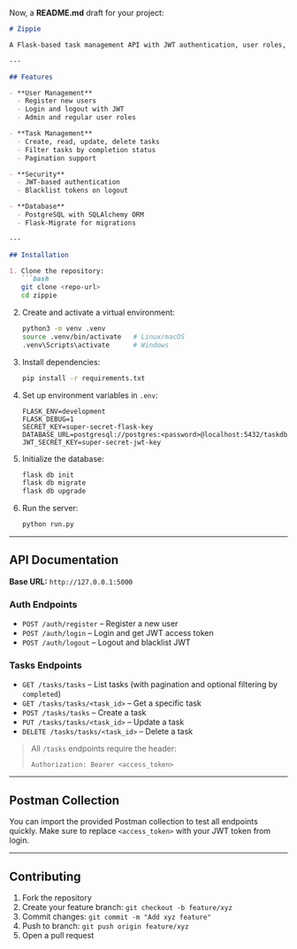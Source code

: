 Now, a **README.md** draft for your project:

````markdown
# Zippie

A Flask-based task management API with JWT authentication, user roles, and task CRUD functionality. Designed for learning, testing, or as a starter backend for task-oriented applications.

---

## Features

- **User Management**
  - Register new users
  - Login and logout with JWT
  - Admin and regular user roles

- **Task Management**
  - Create, read, update, delete tasks
  - Filter tasks by completion status
  - Pagination support

- **Security**
  - JWT-based authentication
  - Blacklist tokens on logout

- **Database**
  - PostgreSQL with SQLAlchemy ORM
  - Flask-Migrate for migrations

---

## Installation

1. Clone the repository:
   ```bash
   git clone <repo-url>
   cd zippie
````

2. Create and activate a virtual environment:

   ```bash
   python3 -m venv .venv
   source .venv/bin/activate   # Linux/macOS
   .venv\Scripts\activate      # Windows
   ```

3. Install dependencies:

   ```bash
   pip install -r requirements.txt
   ```

4. Set up environment variables in `.env`:

   ```env
   FLASK_ENV=development
   FLASK_DEBUG=1
   SECRET_KEY=super-secret-flask-key
   DATABASE_URL=postgresql://postgres:<password>@localhost:5432/taskdb
   JWT_SECRET_KEY=super-secret-jwt-key
   ```

5. Initialize the database:

   ```bash
   flask db init
   flask db migrate
   flask db upgrade
   ```

6. Run the server:

   ```bash
   python run.py
   ```

---

## API Documentation

**Base URL:** `http://127.0.0.1:5000`

### Auth Endpoints

* `POST /auth/register` – Register a new user
* `POST /auth/login` – Login and get JWT access token
* `POST /auth/logout` – Logout and blacklist JWT

### Tasks Endpoints

* `GET /tasks/tasks` – List tasks (with pagination and optional filtering by `completed`)
* `GET /tasks/tasks/<task_id>` – Get a specific task
* `POST /tasks/tasks` – Create a task
* `PUT /tasks/tasks/<task_id>` – Update a task
* `DELETE /tasks/tasks/<task_id>` – Delete a task

> All `/tasks` endpoints require the header:
>
> ```
> Authorization: Bearer <access_token>
> ```

---

## Postman Collection

You can import the provided Postman collection to test all endpoints quickly. Make sure to replace `<access_token>` with your JWT token from login.

---

## Contributing

1. Fork the repository
2. Create your feature branch: `git checkout -b feature/xyz`
3. Commit changes: `git commit -m "Add xyz feature"`
4. Push to branch: `git push origin feature/xyz`
5. Open a pull request
